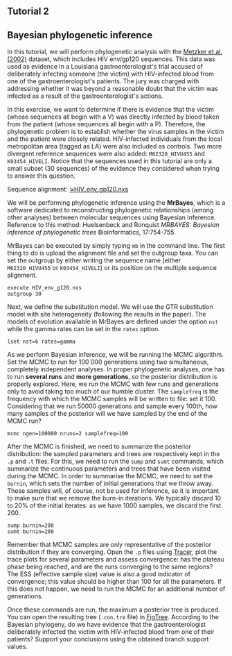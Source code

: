 ## Tutorial 2
## Bayesian phylogenetic inference

In this tutorial, we will perform phylogenetic analysis with the [Metzker et al. (2002)](https://www.pnas.org/content/99/22/14292) dataset, which includes HIV env/gp120 sequences. This data was used as evidence in a Louisiana gastroenterologist's trial accused of deliberately infecting someone (the victim) with HIV-infected blood from one of the gastroenterologist's patients. The jury was charged with addressing whether it was beyond a reasonable doubt that the victim was infected as a result of the gastroenterologist's actions.

In this exercise, we want to determine if there is evidence that the victim (whose sequences all begin with a V) was directly infected by blood taken from the patient (whose sequences all begin with a P). Therefore, the phylogenetic problem is to establish whether the virus samples in the victim and the patient were closely related. HIV-infected individuals from the local metropolitan area (tagged as LA) were also included as controls. Two more divergent reference sequences were also added: `M62320_HIVU455` and `K03454_HIVELI`. Notice that the sequences used in this tutorial are only a small subset (30 sequences) of the evidence they considered when trying to answer this question.

Sequence alignment: [&#8600;HIV_env_gp120.nxs](/assets/lectures/HIV_env_gp120.nxs)

We will be performing phylogenetic inference using the **MrBayes**, which is a software dedicated to reconstructing phylogenetic relationships (among other analyses) between molecular sequences using Bayesian inference. Reference to this method: Huelsenbeck and Ronquist *MRBAYES: Bayesian inference of phylogenetic trees* Bioinformatics, 17:754-755.

MrBayes can be executed by simply typing `mb` in the command line. The first thing to do is upload the alignment file and set the outgroup taxa. You can set the outgroup by either writing the sequence name (either `M62320_HIVU455` or `K03454_HIVELI`) or its position on the multiple sequence alignment. 

```
execute HIV_env_g120.nxs
outgroup 30
```

Next, we define the substitution model. We will use the GTR substitution model with site heterogeneity (following the results in the paper). The models of evolution available in MrBayes are defined under the option `nst` while the gamma rates can be set in the `rates` option.

```
lset nst=6 rates=gamma
```

As we perform Bayesian inference, we will be running the MCMC algorithm. Set the MCMC to run for 100 000 generations using two simultaneous, completely independent analyses. In proper phylogenetic analyses, one has to run **several runs** and **more generations**, so the posterior distribution is properly explored. Here, we run the MCMC with few runs and generations only to avoid taking too much of our humble cluster. The `samplefreq` is the frequency with which the MCMC samples will be written to file: set it 100. Considering that we run 50000 generations and sample every 100th, how many samples of the posterior will we have sampled by the end of the MCMC run?

```
mcmc ngen=100000 nruns=2 samplefreq=100
```

After the MCMC is finished, we need to summarize the posterior distribution: the sampled parameters and trees are respectively kept in the `.p` and `.t` files. For this, we need to run the `sump` and `sumt` commands, which summarize the continuous parameters and trees that have been visited during the MCMC. In order to summarise the MCMC, we need to set the `burnin`, which sets the number of initial generations that we throw away. These samples will, of course, not be used for inference, so it is important to make sure that we remove the burn-in iterations. We typically discard 10 to 20% of the initial iterates: as we have 1000 samples, we discard the first 200.

```
sump burnin=200
sumt burnin=200
```

Remember that MCMC samples are only representative of the posterior distribution if they are converging. Open the `.p` files using [Tracer](https://beast.community/tracer), plot the trace plots for several parameters and assess convergence: has the plateau phase being reached, and are the runs converging to the same regions? The ESS (effective sample size) value is also a good indicator of convergence; this value should be higher than 100 for all the parameters. If this does not happen, we need to run the MCMC for an additional number of generations.

Once these commands are run, the maximum a posterior tree is produced. You can open the resulting tree (`.con.tre` file) in [FigTree](http://tree.bio.ed.ac.uk/software/figtree/). According to the Bayesian phylogeny, do we have evidence that the gastroenterologist deliberately infected the victim with HIV-infected blood from one of their patients? Support your conclusions using the obtained branch support values.